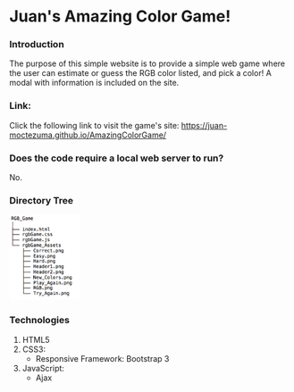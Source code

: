# Juan's Amazing Color Game!

### Introduction

The purpose of this simple website is to provide a simple web game where the user can estimate or guess 
the RGB color listed, and pick a color! A modal with information is included on the site.

### Link:

Click the following link to visit the game's site: https://juan-moctezuma.github.io/AmazingColorGame/ 

### Does the code require a local web server to run?
No.

### Directory Tree
<img src="Image/Directory_RGB_Game.png" width="25%">

### Technologies

1. HTML5
2. CSS3:
   * Responsive Framework: Bootstrap 3
3. JavaScript:
   * Ajax
